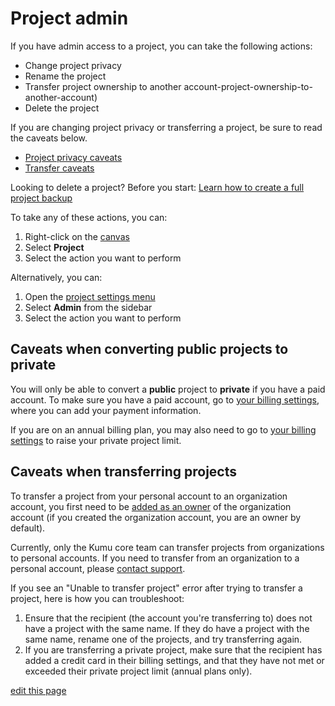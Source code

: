 # Project admin

If you have admin access to a project, you can take the following actions:
- Change project privacy
- Rename the project
- Transfer project ownership to another account-project-ownership-to-another-account)
- Delete the project

<p>
  <div class="alert alert-warning">
    <p>
      If you are changing project privacy or transferring a project, be sure to read the caveats below.
    </p>
    <ul>
      <li><a class="alert-link" href="#caveats-when-converting-public-projects-to-private">Project privacy caveats</a></li>
      <li><a class="alert-link" href="#caveats-when-transferring-projects">Transfer caveats</a></li>
    </ul>
  </div>
</p>

<p class="alert alert-danger">
  Looking to delete a project? Before you start: <a class="alert-link" href="/guides/blueprints.html#project-backups">Learn how to create a full project backup</a>
</p>

To take any of these actions, you can:
1. Right-click on the [canvas](/overview/map-editor.html#canvas)
2. Select **Project**
3. Select the action you want to perform

Alternatively, you can:
1. Open the [project settings menu](/overview/settings.html#project-settings)
2. Select **Admin** from the sidebar
3. Select the action you want to perform


## Caveats when converting public projects to private

You will only be able to convert a **public** project to **private** if you have a paid account. To make sure you have a paid account, go to [your billing settings](https://kumu.io/settings#billing), where you can add your payment information.

If you are on an annual billing plan, you may also need to go to [your billing settings](https://kumu.io/settings#billing) to raise your private project limit.


## Caveats when transferring projects

To transfer a project from your personal account to an organization account, you first need to be [added as an owner](/guides/organizations.html#add-users-to-an-organization) of the organization account (if you created the organization account, you are an owner by default).

Currently, only the Kumu core team can transfer projects from organizations to personal accounts. If you need to transfer from an organization to a personal account, please [contact support](mailto:support@kumu.io).

If you see an "Unable to transfer project" error after trying to transfer a project, here is how you can troubleshoot:
1. Ensure that the recipient (the account you're transferring to) does not have a project with the same name. If they do have a project with the same name, rename one of the projects, and try transferring again.
2. If you are transferring a private project, make sure that the recipient has added a credit card in their billing settings, and that they have not met or exceeded their private project limit (annual plans only).


<span class="edit-link"><a href="https://github.com/kumu/docs/blob/master/guides/project-admin.md" target="_blank"><i class="fa fa-github"></i> edit this page</a></span>
